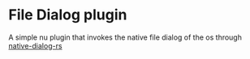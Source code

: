 # File Dialog plugin

A simple nu plugin that invokes the native file dialog of the os through [native-dialog-rs](https://github.com/native-dialog-rs/native-dialog-rs)
